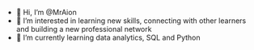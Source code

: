 - 👋 Hi, I’m @MrAion
- 👀 I’m interested in learning new skills, connecting with other learners and building a new professional network
- 🌱 I’m currently learning data analytics, SQL and Python


<!---
MrAion/MrAion is a ✨ special ✨ repository because its `README.md` (this file) appears on your GitHub profile.
You can click the Preview link to take a look at your changes.
--->

